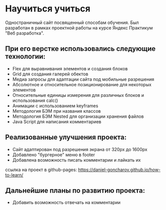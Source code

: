# Научиться учиться

Одностраничный сайт посвященный способам обучения.
Был разработан в рамках проектной работы на курсе Яндекс Практикум "Веб разработка".

## При его верстке использовались следующие технологии:
* Flex для выравнивания элементов и создания блоков
* Grid для создания галерей обектов
* Медиа запросы для адаптации сайта под мобильные разрешения
* Абсолютное и относительное позиционирование для некоторых элементов
* Относительные единицы измерения для различных блоков и использования calc()
* Анимации с использованием keyframes
* Методология БЭМ при названия классов
* Методология БЭМ Nested для организации хранения файлов
* Java Script для написания комментариев

## Реализованные улучшения проекта:
* Сайт адаптирован под разрешения экрана от 320px до 1600px
* Добавлено "бургерное" меню в footer
* Добавлена возможность писать комментарии и лайкать их

ссылка на проект в github-pages: https://daniel-goncharov.github.io/how-to-learn/

## Дальнейшие планы по развитию проекта:
* Добавить возможность отвечать на комментарии